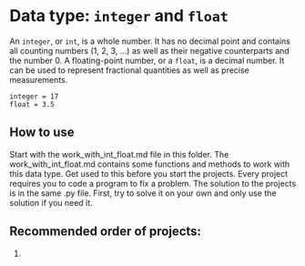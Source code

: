 # Data type: `integer` and `float`
An `integer`, or `int`, is a whole number. It has no decimal point and contains all counting numbers (1, 2, 3, …) as well as their negative counterparts and the number 0. A floating-point number, or a `float`, is a decimal number. It can be used to represent fractional quantities as well as precise measurements.
```
integer = 17
float = 3.5
```
## How to use
Start with the work_with_int_float.md file in this folder. The work_with_int_float.md contains some functions and methods to work with this data type. Get used to this before you start the projects. Every project requires you to code a program to fix a problem. The solution to the projects is in the same .py file. First, try to solve it on your own and only use the solution if you need it.
## Recommended order of projects:
1. 
